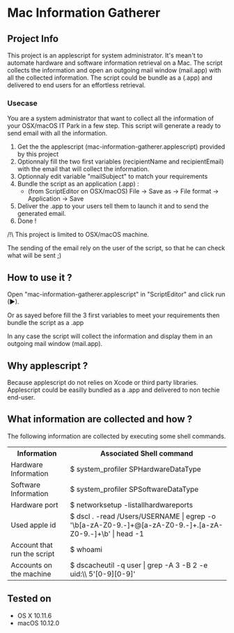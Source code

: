 # Mac Information Gatherer

## Project Info

This project is an applescript for system administrator. It's mean't to automate hardware and software information retrieval on a Mac. The script collects the information and open an outgoing mail window (mail.app) with all the collected information. The script could be bundle as a (.app) and delivered to end users for an effortless retrieval.

### Usecase

You are a system administrator that want to collect all the information of your OSX/macOS IT Park in a few step. This script will generate a ready to send email with all the information.  
	
 1. Get the the applescript (mac-information-gatherer.applescript) provided by this project 
 2. Optionnaly fill the two first variables (recipientName and recipientEmail) with the email that will collect the information.
 3. Optionnaly edit variable "mailSubject" to match your requirements
 3. Bundle the script as an application (.app) :
    - (from ScriptEditor on OSX/macOS) File -> Save as -> File format -> Application -> Save
 4. Deliver the .app to your users tell them to launch it and to send the generated email.
 5. Done !

/!\ This project is limited to OSX/macOS machine. 

The sending of the email rely on the user of the script, so that he can check what will be sent ;)

## How to use it ?

Open "mac-information-gatherer.applescript" in "ScriptEditor" and click run (►).

Or as sayed before fill the 3 first variables to meet your requirements then bundle the script as a .app

In any case the script will collect the information and display them in an outgoing mail window (mail.app).

## Why applescript ?

Because applescript do not relies on Xcode or third party libraries. Applescript could be easilly bundled as a .app and delivered to non techie end-user.

## What information are collected and how ?

The following information are collected by executing some shell commands.

<table>
<tr>
<th>Information</th>
<th>Associated Shell command</th>
</tr>
<tr>
<td>Hardware Information</td>
<td>$ system_profiler SPHardwareDataType</td>
</tr>
<tr>
<td>Software Information</td>
<td>$ system_profiler SPSoftwareDataType</td>
</tr>
<tr>
<td>Hardware port</td>
<td>$ networksetup -listallhardwareports</td>
</tr>
<tr>
<td>Used apple id</td>
<td>$ dscl . -read /Users/USERNAME | egrep -o '\b[a-zA-Z0-9.-]+@[a-zA-Z0-9.-]+.[a-zA-Z0-9.-]+\b' | head -1</td>
</tr>
<tr>
<td>Account that run the script</td>
<td>$ whoami</td>
</tr>
<tr>
<td>Accounts on the machine</td>
<td>$ dscacheutil -q user | grep -A 3 -B 2 -e uid:\\ 5'[0-9][0-9]'</td>
</tr>
</table>

## Tested on

- OS X 10.11.6
- macOS 10.12.0
